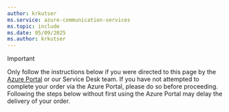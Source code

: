 ```yaml
---
author: krkutser
ms.service: azure-communication-services
ms.topic: include
ms.date: 05/09/2025
ms.author: krkutser
---
```


> [!IMPORTANT]
Only follow the instructions below if you were directed to this page by the [Azure Portal](https://portal.azure.com/) or our Service Desk team.
If you have not attempted to complete your order via the Azure Portal, please do so before proceeding.
Following the steps below without first using the Azure Portal may delay the delivery of your order.
